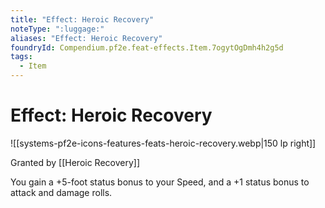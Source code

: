 ```yaml
---
title: "Effect: Heroic Recovery"
noteType: ":luggage:"
aliases: "Effect: Heroic Recovery"
foundryId: Compendium.pf2e.feat-effects.Item.7ogytOgDmh4h2g5d
tags:
  - Item
---
```


# Effect: Heroic Recovery
![[systems-pf2e-icons-features-feats-heroic-recovery.webp|150 lp right]]

Granted by [[Heroic Recovery]]

You gain a +5-foot status bonus to your Speed, and a +1 status bonus to attack and damage rolls.
